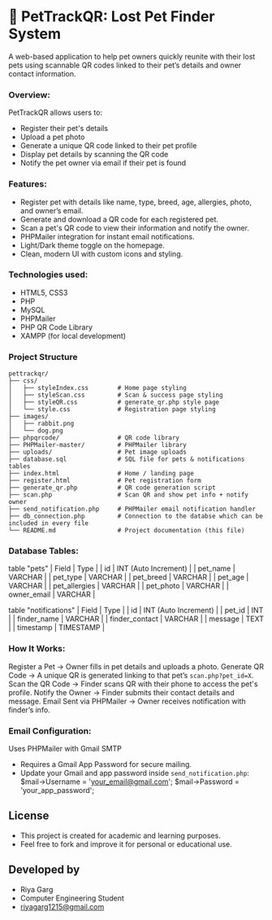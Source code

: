 # 🐾 PetTrackQR: Lost Pet Finder System

A web-based application to help pet owners quickly reunite with their lost pets using scannable QR codes linked to their pet’s details and owner contact information.

### Overview:
PetTrackQR allows users to:
- Register their pet's details
- Upload a pet photo
- Generate a unique QR code linked to their pet profile
- Display pet details by scanning the QR code
- Notify the pet owner via email if their pet is found

### Features:
- Register pet with details like name, type, breed, age, allergies, photo, and owner’s email.
- Generate and download a QR code for each registered pet.
- Scan a pet's QR code to view their information and notify the owner.
- PHPMailer integration for instant email notifications.
- Light/Dark theme toggle on the homepage.
- Clean, modern UI with custom icons and styling.

### Technologies used:
- HTML5, CSS3
- PHP
- MySQL
- PHPMailer
- PHP QR Code Library
- XAMPP (for local development)

### Project Structure

    pettrackqr/
    ├── css/
    │   ├── styleIndex.css        # Home page styling
    │   ├── styleScan.css         # Scan & success page styling
    │   ├── styleQR.css           # generate_qr.php style page
    │   └── style.css             # Registration page styling
    ├── images/
    │   ├── rabbit.png
    │   └── dog.png
    ├── phpqrcode/                # QR code library
    ├── PHPMailer-master/         # PHPMailer library
    ├── uploads/                  # Pet image uploads
    ├── database.sql              # SQL file for pets & notifications tables
    ├── index.html                # Home / landing page
    ├── register.html             # Pet registration form
    ├── generate_qr.php           # QR code generation script
    ├── scan.php                  # Scan QR and show pet info + notify owner
    ├── send_notification.php     # PHPMailer email notification handler
    ├── db_connection.php         # Connection to the databse which can be included in every file
    └── README.md                 # Project documentation (this file)

### Database Tables:
table "pets"
| Field         | Type                 |
| id            | INT (Auto Increment) |
| pet_name      | VARCHAR              |
| pet_type      | VARCHAR              |
| pet_breed     | VARCHAR              |
| pet_age       | VARCHAR              |
| pet_allergies | VARCHAR              |
| pet_photo     | VARCHAR              |
| owner_email   | VARCHAR              |

table "notifications"
| Field           | Type                 |
| id              | INT (Auto Increment) |
| pet_id          | INT                  |
| finder_name     | VARCHAR              |
| finder_contact  | VARCHAR              |
| message         | TEXT                 |
| timestamp       | TIMESTAMP            |

### How It Works:
Register a Pet → Owner fills in pet details and uploads a photo.
Generate QR Code → A unique QR is generated linking to that pet’s `scan.php?pet_id=X`.
Scan the QR Code → Finder scans QR with their phone to access the pet's profile.
Notify the Owner → Finder submits their contact details and message.
Email Sent via PHPMailer → Owner receives notification with finder’s info.

### Email Configuration:
Uses PHPMailer with Gmail SMTP
- Requires a Gmail App Password for secure mailing.
- Update your Gmail and app password inside `send_notification.php`:
    $mail->Username = 'your_email@gmail.com';
    $mail->Password = 'your_app_password';

## License
- This project is created for academic and learning purposes.
- Feel free to fork and improve it for personal or educational use.

## Developed by
- Riya Garg
- Computer Engineering Student
- riyagarg1215@gmail.com
